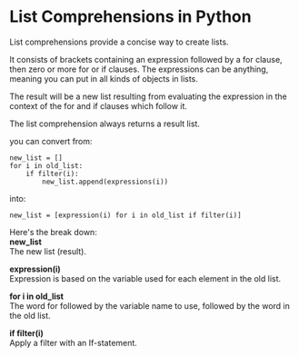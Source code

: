 # List Comprehensions in Python
List comprehensions provide a concise way to create lists. 

It consists of brackets containing an expression followed by a for clause, then
zero or more for or if clauses. The expressions can be anything, meaning you can
put in all kinds of objects in lists.

The result will be a new list resulting from evaluating the expression in the
context of the for and if clauses which follow it. 

The list comprehension always returns a result list. 

you can convert from:
```
new_list = []
for i in old_list:
    if filter(i):
        new_list.append(expressions(i))
```
into:
```
new_list = [expression(i) for i in old_list if filter(i)]
```
Here's the break down:  
**new_list**     
The new list (result).

**expression(i)**  
Expression is based on the variable used for each element in the old list.

**for i in old_list**  
The word for followed by the variable name to use, followed by the word in the
old list.

**if filter(i)**  
Apply a filter with an If-statement.
